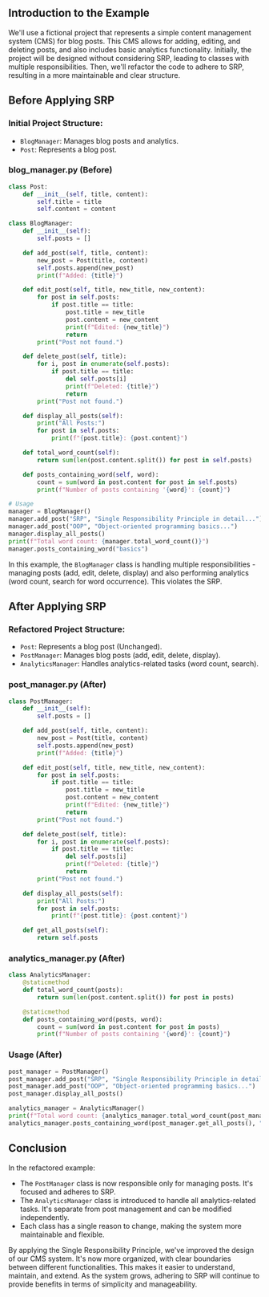 ## Introduction to the Example

We'll use a fictional project that represents a simple content management system (CMS) for blog posts. This CMS allows for adding, editing, and deleting posts, and also includes basic analytics functionality. Initially, the project will be designed without considering SRP, leading to classes with multiple responsibilities. Then, we'll refactor the code to adhere to SRP, resulting in a more maintainable and clear structure.

## Before Applying SRP

### Initial Project Structure:

- `BlogManager`: Manages blog posts and analytics.
- `Post`: Represents a blog post.

### blog_manager.py (Before)

```python
class Post:
    def __init__(self, title, content):
        self.title = title
        self.content = content

class BlogManager:
    def __init__(self):
        self.posts = []

    def add_post(self, title, content):
        new_post = Post(title, content)
        self.posts.append(new_post)
        print(f"Added: {title}")

    def edit_post(self, title, new_title, new_content):
        for post in self.posts:
            if post.title == title:
                post.title = new_title
                post.content = new_content
                print(f"Edited: {new_title}")
                return
        print("Post not found.")

    def delete_post(self, title):
        for i, post in enumerate(self.posts):
            if post.title == title:
                del self.posts[i]
                print(f"Deleted: {title}")
                return
        print("Post not found.")

    def display_all_posts(self):
        print("All Posts:")
        for post in self.posts:
            print(f"{post.title}: {post.content}")

    def total_word_count(self):
        return sum(len(post.content.split()) for post in self.posts)

    def posts_containing_word(self, word):
        count = sum(word in post.content for post in self.posts)
        print(f"Number of posts containing '{word}': {count}")

# Usage
manager = BlogManager()
manager.add_post("SRP", "Single Responsibility Principle in detail...")
manager.add_post("OOP", "Object-oriented programming basics...")
manager.display_all_posts()
print(f"Total word count: {manager.total_word_count()}")
manager.posts_containing_word("basics")
```

In this example, the `BlogManager` class is handling multiple responsibilities - managing posts (add, edit, delete, display) and also performing analytics (word count, search for word occurrence). This violates the SRP.

## After Applying SRP

### Refactored Project Structure:

- `Post`: Represents a blog post (Unchanged).
- `PostManager`: Manages blog posts (add, edit, delete, display).
- `AnalyticsManager`: Handles analytics-related tasks (word count, search).

### post_manager.py (After)

```python
class PostManager:
    def __init__(self):
        self.posts = []

    def add_post(self, title, content):
        new_post = Post(title, content)
        self.posts.append(new_post)
        print(f"Added: {title}")

    def edit_post(self, title, new_title, new_content):
        for post in self.posts:
            if post.title == title:
                post.title = new_title
                post.content = new_content
                print(f"Edited: {new_title}")
                return
        print("Post not found.")

    def delete_post(self, title):
        for i, post in enumerate(self.posts):
            if post.title == title:
                del self.posts[i]
                print(f"Deleted: {title}")
                return
        print("Post not found.")

    def display_all_posts(self):
        print("All Posts:")
        for post in self.posts:
            print(f"{post.title}: {post.content}")

    def get_all_posts(self):
        return self.posts
```

### analytics_manager.py (After)

```python
class AnalyticsManager:
    @staticmethod
    def total_word_count(posts):
        return sum(len(post.content.split()) for post in posts)

    @staticmethod
    def posts_containing_word(posts, word):
        count = sum(word in post.content for post in posts)
        print(f"Number of posts containing '{word}': {count}")
```

### Usage (After)

```python
post_manager = PostManager()
post_manager.add_post("SRP", "Single Responsibility Principle in detail...")
post_manager.add_post("OOP", "Object-oriented programming basics...")
post_manager.display_all_posts()

analytics_manager = AnalyticsManager()
print(f"Total word count: {analytics_manager.total_word_count(post_manager.get_all_posts())}")
analytics_manager.posts_containing_word(post_manager.get_all_posts(), "basics")
```

## Conclusion

In the refactored example:

- The `PostManager` class is now responsible only for managing posts. It's focused and adheres to SRP.
- The `AnalyticsManager` class is introduced to handle all analytics-related tasks. It's separate from post management and can be modified independently.
- Each class has a single reason to change, making the system more maintainable and flexible.

By applying the Single Responsibility Principle, we've improved the design of our CMS system. It's now more organized, with clear boundaries between different functionalities. This makes it easier to understand, maintain, and extend. As the system grows, adhering to SRP will continue to provide benefits in terms of simplicity and manageability.